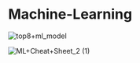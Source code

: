 # Machine-Learning
![top8+ml_model](https://github.com/Khalil-Haider/Machine-Learning/assets/172305490/27b015bc-3b7b-462a-9209-945f69c79959)

![ML+Cheat+Sheet_2 (1)](https://github.com/Khalil-Haider/Machine-Learning/assets/172305490/6dd5bd06-5228-4f72-b13f-e02974a6fc70)
